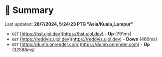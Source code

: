 # 📖 Summary
Last updated: **28/7/2024, 5:24:23 PTG "Asia/Kuala_Lumpur"**

- `GET` [https://hst.ujol.dev](https://hst.ujol.dev) - **Up** (791ms)
- `GET` [https://reddviz.ujol.dev](https://reddviz.ujol.dev) - **Down** (460ms)
- `GET` [https://dumb.onrender.com](https://dumb.onrender.com) - **Up** (32588ms)
